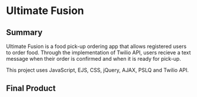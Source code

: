 Ultimate Fusion
=========

## Summary

Ultimate Fusion is a food pick-up ordering app that allows registered users to order food. Through the implementation of Twilio API, users recieve a text message when their order is confirmed and when it is ready for pick-up.

This project uses JavaScript, EJS, CSS, jQuery, AJAX, PSLQ and Twilio API.

## Final Product





